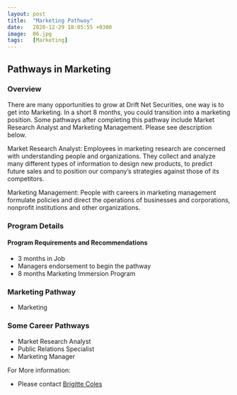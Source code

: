 ```yaml
---
layout: post
title:  "Marketing Pathway"
date:   2020-12-29 18:05:55 +0300
image:  06.jpg
tags:   [Marketing]
---
```

## Pathways in Marketing
### Overview
There are many opportunities to grow at Drift Net Securities, one way is to get into Marketing. In a short 8 months, you could transition into a marketing position. Some pathways after completing this pathway include Market Research Analyst and Marketing Management. Please see description below.

Market Research Analyst: Employees in marketing research are concerned with
understanding people and organizations. They collect and analyze many different
types of information to design new products, to predict future sales and to
position our company’s strategies against those of its competitors.

Marketing Management: People with careers in marketing management
formulate policies and direct the operations of businesses and corporations,
nonprofit institutions and other organizations.

### Program Details

#### Program Requirements and Recommendations
* 3 months in Job
* Managers endorsement to begin the pathway
* 8 months Marketing Immersion Program

### Marketing Pathway
* Marketing

### Some Career Pathways
* Market Research Analyst
* Public Relations Specialist
* Marketing Manager

For More information:
- Please contact [Brigitte Coles](brigittec@driftnet.net)

[jekyll-docs]: https://jekyllrb.com/docs/home
[jekyll-gh]:   https://github.com/jekyll/jekyll
[jekyll-talk]: https://talk.jekyllrb.com/
